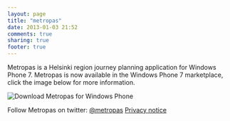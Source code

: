 ```yaml
---
layout: page
title: "metropas"
date: 2013-01-03 21:52
comments: true
sharing: true
footer: true
---
```


Metropas is a Helsinki region journey planning application for Windows Phone 7. Metropas is now available in the Windows Phone 7 marketplace, click the image below for more information.

![Download Metropas for Windows Phone][marketplaceImg]

Follow Metropas on twitter: [@metropas][metropasTwitter] 
[Privacy notice][privacyNotice]

[metropasTwitter]: http://twitter.com/#!/metropas
[privacyNotice]: /projects/metropas/privacy
[marketplaceImg]: http://mnd.fi/Media/Download-EN-Med.png "Click to Download Metropas for Windows Phone"